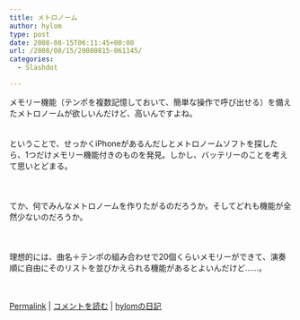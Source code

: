 ```yaml
---
title: メトロノーム
author: hylom
type: post
date: 2008-08-15T06:11:45+00:00
url: /2008/08/15/20080815-061145/
categories:
  - Slashdot

---
```

メモリー機能（テンポを複数記憶しておいて、簡単な操作で呼び出せる）を備えたメトロノームが欲しいんだけど、高いんですよね。  
</br>   
ということで、せっかくiPhoneがあるんだしとメトロノームソフトを探したら、1つだけメモリー機能付きのものを発見。しかし、バッテリーのことを考えて思いとどまる。</br>  
</br>   
てか、何でみんなメトロノームを作りたがるのだろうか。そしてどれも機能が全然少ないのだろうか。</br>  
</br>   
理想的には、曲名＋テンポの組み合わせで20個くらいメモリーができて、演奏順に自由にそのリストを並びかえられる機能があるとよいんだけど……。</br>  
</br> 

   [Permalink][1] |    [コメントを読む][2] |    [hylomの日記][3] 

</br>

 [1]: http://slashdot.jp/~hylom/journal/449258
 [2]: http://slashdot.jp/~hylom/journal/449258#acomments
 [3]: http://slashdot.jp/~hylom/journal/

